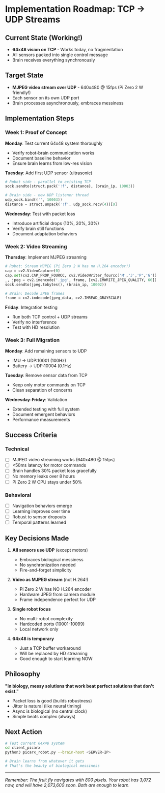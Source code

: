 # Implementation Roadmap: TCP → UDP Streams

## Current State (Working!)
- **64x48 vision on TCP** - Works today, no fragmentation
- All sensors packed into single control message
- Brain receives everything synchronously

## Target State
- **MJPEG video stream over UDP** - 640x480 @ 15fps (Pi Zero 2 W friendly!)
- Each sensor on its own UDP port
- Brain processes asynchronously, embraces messiness

## Implementation Steps

### Week 1: Proof of Concept
**Monday**: Test current 64x48 system thoroughly
- Verify robot-brain communication works
- Document baseline behavior
- Ensure brain learns from low-res vision

**Tuesday**: Add first UDP sensor (ultrasonic)
```python
# Robot side - parallel to existing TCP
sock.sendto(struct.pack('!f', distance), (brain_ip, 10003))

# Brain side - new UDP listener thread
udp_sock.bind(('', 10003))
distance = struct.unpack('!f', udp_sock.recv(4))[0]
```

**Wednesday**: Test with packet loss
- Introduce artificial drops (10%, 20%, 30%)
- Verify brain still functions
- Document adaptation behaviors

### Week 2: Video Streaming
**Thursday**: Implement MJPEG streaming
```python
# Robot: Stream MJPEG (Pi Zero 2 W has no H.264 encoder!)
cap = cv2.VideoCapture(0)
cap.set(cv2.CAP_PROP_FOURCC, cv2.VideoWriter_fourcc('M','J','P','G'))
_, jpeg = cv2.imencode('.jpg', frame, [cv2.IMWRITE_JPEG_QUALITY, 60])
sock.sendto(jpeg.tobytes(), (brain_ip, 10002))

# Brain: Decode JPEG frames
frame = cv2.imdecode(jpeg_data, cv2.IMREAD_GRAYSCALE)
```

**Friday**: Integration testing
- Run both TCP control + UDP streams
- Verify no interference
- Test with HD resolution

### Week 3: Full Migration
**Monday**: Add remaining sensors to UDP
- IMU → UDP:10001 (100Hz)
- Battery → UDP:10004 (0.1Hz)

**Tuesday**: Remove sensor data from TCP
- Keep only motor commands on TCP
- Clean separation of concerns

**Wednesday-Friday**: Validation
- Extended testing with full system
- Document emergent behaviors
- Performance measurements

## Success Criteria

### Technical
- [ ] MJPEG video streaming works (640x480 @ 15fps)
- [ ] <50ms latency for motor commands
- [ ] Brain handles 30% packet loss gracefully
- [ ] No memory leaks over 8 hours
- [ ] Pi Zero 2 W CPU stays under 50%

### Behavioral  
- [ ] Navigation behaviors emerge
- [ ] Learning improves over time
- [ ] Robust to sensor dropouts
- [ ] Temporal patterns learned

## Key Decisions Made

1. **All sensors use UDP** (except motors)
   - Embraces biological messiness
   - No synchronization needed
   - Fire-and-forget simplicity

2. **Video as MJPEG stream** (not H.264!)
   - Pi Zero 2 W has NO H.264 encoder
   - Hardware JPEG from camera module
   - Frame independence perfect for UDP

3. **Single robot focus**
   - No multi-robot complexity
   - Hardcoded ports (10001-10099)
   - Local network only

4. **64x48 is temporary**
   - Just a TCP buffer workaround
   - Will be replaced by HD streaming
   - Good enough to start learning NOW

## Philosophy

**"In biology, messy solutions that work beat perfect solutions that don't exist."**

- Packet loss is good (builds robustness)
- Jitter is natural (like neural timing)
- Async is biological (no central clock)
- Simple beats complex (always)

## Next Action

```bash
# Test current 64x48 system
cd client_picarx
python3 picarx_robot.py --brain-host <SERVER-IP>

# Brain learns from whatever it gets
# That's the beauty of biological messiness
```

---

*Remember: The fruit fly navigates with 800 pixels. Your robot has 3,072 now, and will have 2,073,600 soon. Both are enough to learn.*